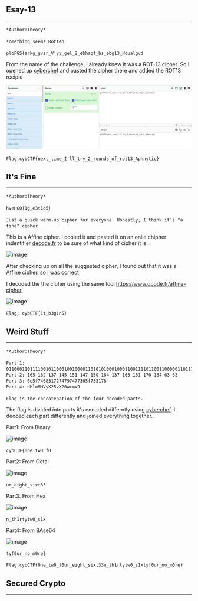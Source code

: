 ## Esay-13

<hr>

```
*Author:Theory*

something seems Rotten

ploPGS{arkg_gvzr_V'yy_gel_2_ebhaqf_bs_ebg13_Ncualgvd

```

From the name of the challenge, i already knew it was a ROT-13 cipher. So i opened up [cyberchef](https://gchq.github.io/CyberChef/) and pasted the cipher there and added the ROT13 recipie

![image](https://github.com/shayol33/cybCTF/blob/main/Aessts/ROT-13.png)

```Flag:cybCTF{next_time_I'll_try_2_rounds_of_rot13_Aphnytiq}```

## It's Fine

<hr>

```
*Author:Theory*

hveHGQ{1g_e3t1o5}

Just a quick warm-up cipher for everyone. Honestly, I think it's "a fine" cipher.
```

This is a Affine cipher. i copied it and pasted it on an onlie chipher indentifier [decode.fr](https://www.dcode.fr/cipher-identifier) to be sure of what kind of cipher it is.

![image](https://github.com/shayol33/cybCTF/blob/main/Aessts/it's-fine.png)

After checking up on all the suggested cipher, I found out that it was a Affine cipher. so i was correct

I decoded the the cipher using the same tool https://www.dcode.fr/affine-cipher

![image](https://github.com/shayol33/cybCTF/blob/main/Aessts/it's-fine1.png)

```Flag: cybCTF{1t_b3g1n5} ```

## Weird Stuff

<hr>

```
*Author:Theory*

Part 1: 0110001101111001011000100100001101010100010001100111101100110000011011100110010101011111011101000111011100110000010111110110011000110000
Part 2:	165 162 137 145 151 147 150 164 137 163 151 170 164 63 63
Part 3: 6e5f7468317274797477305f733178
Part 4: dHlmMHVyX25vX20wcmV9

Flag is the concatenation of the four decoded parts.
```

The flag is divided into  parts it's encoded differntly using [cyberchef](https://gchq.github.io/CyberChef/). I deoced each part differently and joined everything together.

Part1: From Binary

![image](https://github.com/shayol33/cybCTF/blob/main/Aessts/from-binary.png)

```cybCTF{0ne_tw0_f0```

Part2: From Octal

![image](https://github.com/shayol33/cybCTF/blob/main/Aessts/from%20octal.png)

```ur_eight_sixt33```

Part3: From Hex

![image](https://github.com/shayol33/cybCTF/blob/main/Aessts/from-hex.png)

```n_th1rtytw0_s1x```

Part4: From BAse64

![image](https://github.com/shayol33/cybCTF/blob/main/Aessts/from-base64.png)

```tyf0ur_no_m0re}```

```Flag:cybCTF{0ne_tw0_f0ur_eight_sixt33n_th1rtytw0_s1xtyf0ur_no_m0re}```

## Secured Crypto
<hr>

